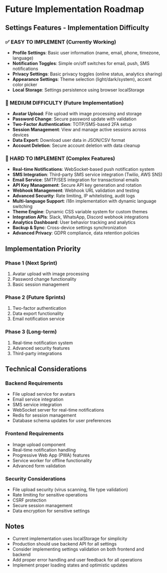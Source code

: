 # Future Implementation Roadmap

## Settings Features - Implementation Difficulty

### ✅ EASY TO IMPLEMENT (Currently Working)
- **Profile Settings**: Basic user information (name, email, phone, timezone, language)
- **Notification Toggles**: Simple on/off switches for email, push, SMS notifications
- **Privacy Settings**: Basic privacy toggles (online status, analytics sharing)
- **Appearance Settings**: Theme selection (light/dark/system), accent color picker
- **Local Storage**: Settings persistence using browser localStorage

### 🔶 MEDIUM DIFFICULTY (Future Implementation)
- **Avatar Upload**: File upload with image processing and storage
- **Password Change**: Secure password update with validation
- **Two-Factor Authentication**: TOTP/SMS-based 2FA setup
- **Session Management**: View and manage active sessions across devices
- **Data Export**: Download user data in JSON/CSV format
- **Account Deletion**: Secure account deletion with data cleanup

### 🔴 HARD TO IMPLEMENT (Complex Features)
- **Real-time Notifications**: WebSocket-based push notification system
- **SMS Integration**: Third-party SMS service integration (Twilio, AWS SNS)
- **Email Service**: SMTP/SES integration for transactional emails
- **API Key Management**: Secure API key generation and rotation
- **Webhook Management**: Webhook URL validation and testing
- **Advanced Security**: Rate limiting, IP whitelisting, audit logs
- **Multi-language Support**: i18n implementation with dynamic language switching
- **Theme Engine**: Dynamic CSS variable system for custom themes
- **Integration APIs**: Slack, WhatsApp, Discord webhook integrations
- **Analytics Dashboard**: User behavior tracking and analytics
- **Backup & Sync**: Cross-device settings synchronization
- **Advanced Privacy**: GDPR compliance, data retention policies

## Implementation Priority

### Phase 1 (Next Sprint)
1. Avatar upload with image processing
2. Password change functionality
3. Basic session management

### Phase 2 (Future Sprints)
1. Two-factor authentication
2. Data export functionality
3. Email notification service

### Phase 3 (Long-term)
1. Real-time notification system
2. Advanced security features
3. Third-party integrations

## Technical Considerations

### Backend Requirements
- File upload service for avatars
- Email service integration
- SMS service integration
- WebSocket server for real-time notifications
- Redis for session management
- Database schema updates for user preferences

### Frontend Requirements
- Image upload component
- Real-time notification handling
- Progressive Web App (PWA) features
- Service worker for offline functionality
- Advanced form validation

### Security Considerations
- File upload security (virus scanning, file type validation)
- Rate limiting for sensitive operations
- CSRF protection
- Secure session management
- Data encryption for sensitive settings

## Notes
- Current implementation uses localStorage for simplicity
- Production should use backend API for all settings
- Consider implementing settings validation on both frontend and backend
- Add proper error handling and user feedback for all operations
- Implement proper loading states and optimistic updates
